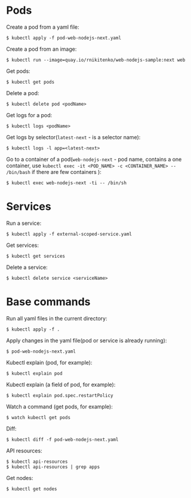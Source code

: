 
# Pods
Create a pod from a yaml file:
```
$ kubectl apply -f pod-web-nodejs-next.yaml
```

Create a pod from an image:
```
$ kubectl run --image=quay.io/rnikitenko/web-nodejs-sample:next web
```

Get pods:
```
$ kubectl get pods
```

Delete a pod:
```
$ kubectl delete pod <podName>
```

Get logs for a pod:
```
$ kubectl logs <podName>
```

Get logs by selector(`latest-next` - is a selector name):
```
$ kubectl logs -l app=<latest-next>
```

Go to a container of a pod(`web-nodejs-next` - pod name, contains a one container, use `kubectl exec -it <POD_NAME> -c <CONTAINER_NAME> -- /bin/bash` if there are few containers ):
```
$ kubectl exec web-nodejs-next -ti -- /bin/sh
```

# Services
Run a service:
```
$ kubectl apply -f external-scoped-service.yaml
```

Get services:
```
$ kubectl get services
```

Delete a service:
```
$ kubectl delete service <serviceName>
```

# Base commands
Run all yaml files in the current directory:
```
$ kubectl apply -f .
```

Apply changes in the yaml file(pod or service is already running):
```
$ pod-web-nodejs-next.yaml
```

Kubectl explain (pod, for example):
```
$ kubectl explain pod 
```

Kubectl explain (a field of pod, for example):
```
$ kubectl explain pod.spec.restartPolicy 
```

Watch a command (get pods, for example):
```
$ watch kubectl get pods 
```

Diff:
```
$ kubectl diff -f pod-web-nodejs-next.yaml
```

API resources:
```
$ kubectl api-resources  
$ kubectl api-resources | grep apps 
```

Get nodes:
```
$ kubectl get nodes 
```

